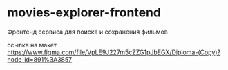 # movies-explorer-frontend
Фронтенд сервиса для поиска и сохранения фильмов

ссылка на макет https://www.figma.com/file/VpLE9J227m5cZZG1pJbEGX/Diploma-(Copy)?node-id=891%3A3857
